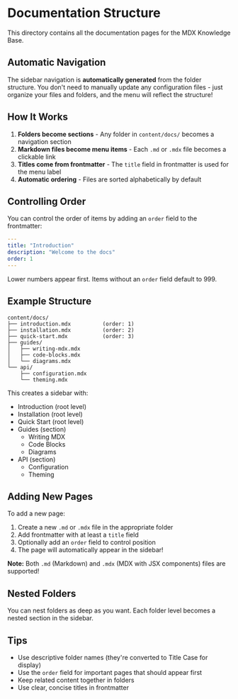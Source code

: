 # Documentation Structure

This directory contains all the documentation pages for the MDX Knowledge Base.

## Automatic Navigation

The sidebar navigation is **automatically generated** from the folder structure. You don't need to manually update any configuration files - just organize your files and folders, and the menu will reflect the structure!

## How It Works

1. **Folders become sections** - Any folder in `content/docs/` becomes a navigation section
2. **Markdown files become menu items** - Each `.md` or `.mdx` file becomes a clickable link
3. **Titles come from frontmatter** - The `title` field in frontmatter is used for the menu label
4. **Automatic ordering** - Files are sorted alphabetically by default

## Controlling Order

You can control the order of items by adding an `order` field to the frontmatter:

```yaml
---
title: "Introduction"
description: "Welcome to the docs"
order: 1
---
```

Lower numbers appear first. Items without an `order` field default to 999.

## Example Structure

```
content/docs/
├── introduction.mdx          (order: 1)
├── installation.mdx          (order: 2)
├── quick-start.mdx           (order: 3)
├── guides/
│   ├── writing-mdx.mdx
│   ├── code-blocks.mdx
│   └── diagrams.mdx
└── api/
    ├── configuration.mdx
    └── theming.mdx
```

This creates a sidebar with:
- Introduction (root level)
- Installation (root level)
- Quick Start (root level)
- Guides (section)
  - Writing MDX
  - Code Blocks
  - Diagrams
- API (section)
  - Configuration
  - Theming

## Adding New Pages

To add a new page:

1. Create a new `.md` or `.mdx` file in the appropriate folder
2. Add frontmatter with at least a `title` field
3. Optionally add an `order` field to control position
4. The page will automatically appear in the sidebar!

**Note:** Both `.md` (Markdown) and `.mdx` (MDX with JSX components) files are supported!

## Nested Folders

You can nest folders as deep as you want. Each folder level becomes a nested section in the sidebar.

## Tips

- Use descriptive folder names (they're converted to Title Case for display)
- Use the `order` field for important pages that should appear first
- Keep related content together in folders
- Use clear, concise titles in frontmatter

